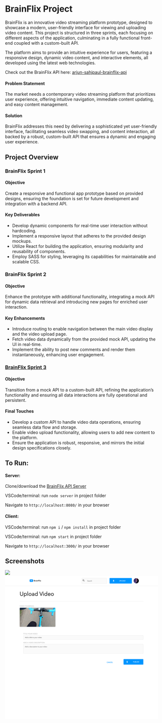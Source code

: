 # BrainFlix Project

BrainFlix is an innovative video streaming platform prototype, designed to showcase a modern, user-friendly interface for viewing and uploading video content. This project is structured in three sprints, each focusing on different aspects of the application, culminating in a fully functional front-end coupled with a custom-built API.

The platform aims to provide an intuitive experience for users, featuring a responsive design, dynamic video content, and interactive elements, all developed using the latest web technologies.

Check out the BrainFlix API here: [arjun-sahjpaul-brainflix-api](https://github.com/ffluxpavillion/arjun-sahjpaul-brainflix-api)


#### Problem Statement

The market needs a contemporary video streaming platform that prioritizes user experience, offering intuitive navigation, immediate content updating, and easy content management.

#### Solution

BrainFlix addresses this need by delivering a sophisticated yet user-friendly interface, facilitating seamless video swapping, and content interaction, all backed by a robust, custom-built API that ensures a dynamic and engaging user experience.

## Project Overview

### BrainFlix Sprint 1

#### Objective

Create a responsive and functional app prototype based on provided designs, ensuring the foundation is set for future development and integration with a backend API.

#### Key Deliverables

- Develop dynamic components for real-time user interaction without hardcoding.
- Implement a responsive layout that adheres to the provided design mockups.
- Utilize React for building the application, ensuring modularity and reusability of components.
- Employ SASS for styling, leveraging its capabilities for maintainable and scalable CSS.

### BrainFlix Sprint 2

#### Objective

Enhance the prototype with additional functionality, integrating a mock API for dynamic data retrieval and introducing new pages for enriched user interaction.

#### Key Enhancements

- Introduce routing to enable navigation between the main video display and the video upload page.
- Fetch video data dynamically from the provided mock API, updating the UI in real-time.
- Implement the ability to post new comments and render them instantaneously, enhancing user engagement.

### [BrainFlix Sprint 3](https://github.com/ffluxpavillion/arjun-sahjpaul-brainflix-api)

#### Objective

Transition from a mock API to a custom-built API, refining the application’s functionality and ensuring all data interactions are fully operational and persistent.

#### Final Touches

- Develop a custom API to handle video data operations, ensuring seamless data flow and storage.
- Enable video upload functionality, allowing users to add new content to the platform.
- Ensure the application is robust, responsive, and mirrors the initial design specifications closely.

## To Run:

#### Server:
Clone/download the [BrainFlix API Server](https://github.com/ffluxpavillion/arjun-sahjpaul-brainflix-api)

VSCode/terminal: run `node server` in project folder

Navigate to `http://localhost:8080/` in your browser

#### Client:
VSCode/terminal: run `npm i` / `npm install` in project folder

VSCode/terminal: run `npm start` in project folder

Navigate to `http://localhost:3000/` in your browser


## Screenshots
<img src = "https://github.com/ffluxpavillion/arjun-sahjpaul-brainflix/blob/Sprint-2/src/assets/screenshots/Brainflix_page-1.png?raw=true">
<img src = "https://github.com/ffluxpavillion/arjun-sahjpaul-brainflix/blob/Sprint-2/src/assets/screenshots/Brainflix_page-2.png?raw=true">

